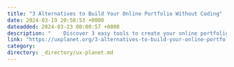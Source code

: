 ```yaml
---
title: "3 Alternatives to Build Your Online Portfolio Without Coding"
date: 2024-03-19 20:58:53 +0000
dateadded: 2024-03-23 00:00:57 +0000
description: "    Discover 3 easy tools to create your online portfolio without coding: Adobe Portfolio, Bento.me, &amp; Readymag. Perfect for creatives!  Continue reading on UX Planet »  "
link: "https://uxplanet.org/3-alternatives-to-build-your-online-portfolio-without-coding-f09ef3b96fc4?source=rss----819cc2aaeee0---4"
category:
directory: _directory/ux-planet.md
---
```

